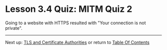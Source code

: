 # Lesson 3.4 Quiz: MITM Quiz 2

Going to a website with HTTPS resulted with "Your connection is not private".

- - -
Next up: [TLS and Certificate Authorities](ND024_Part4_Lesson03_05.md) or return to [Table Of Contents](./ND024_TableOfContents.md)
